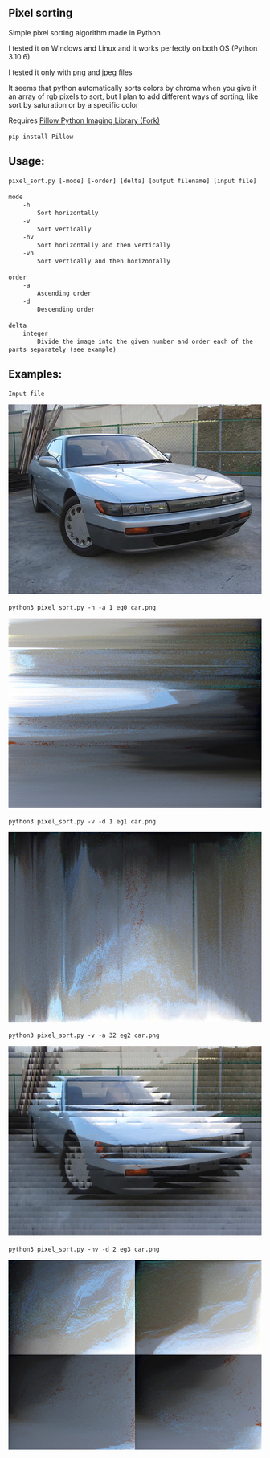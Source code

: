 ## Pixel sorting
 
 Simple pixel sorting algorithm made in Python

 I tested it on Windows and Linux and it works perfectly on both OS (Python 3.10.6)

 I tested it only with png and jpeg files

 It seems that python automatically sorts colors by chroma when you give it an array of rgb pixels to sort, but I plan to add different ways of sorting, like sort by saturation or by a specific color

 Requires [Pillow Python Imaging Library (Fork)](https://github.com/python-pillow/Pillow)
 
 `pip install Pillow`

## Usage:
    pixel_sort.py [-mode] [-order] [delta] [output filename] [input file]

    mode
        -h 
            Sort horizontally
        -v
            Sort vertically
        -hv
            Sort horizontally and then vertically
        -vh 
            Sort vertically and then horizontally
    
    order
        -a
            Ascending order
        -d
            Descending order

    delta
        integer
            Divide the image into the given number and order each of the parts separately (see example)

## Examples:

`Input file`

![input](examples/car.png)

`python3 pixel_sort.py -h -a 1 eg0 car.png`

![example0](examples/eg0.png)

`python3 pixel_sort.py -v -d 1 eg1 car.png`

![example0](examples/eg1.png)

`python3 pixel_sort.py -v -a 32 eg2 car.png`

![example0](examples/eg2.png)

`python3 pixel_sort.py -hv -d 2 eg3 car.png`

![example0](examples/eg3.png)
